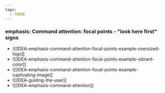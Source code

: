 ```yaml
---
tags:
  - THEME
---
```


### emphasis: Command attention: focal points - "look here first" signs

- ![[IDEA-emphasis-command-attention-focal-points-example-oversized-logo]]
- ![[IDEA-emphasis-command-attention-focal-points-example-vibrant-color]]
- ![[IDEA-emphasis-command-attention-focal-points-example-captivating-image]]
- ![[IDEA-guiding-the-user]]
- ![[IDEA-emphasis-command-attention]]

